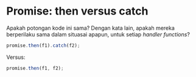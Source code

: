 # Promise: then versus catch

Apakah potongan kode ini sama? Dengan kata lain, apakah mereka berperilaku sama dalam situasai apapun, untuk setiap _handler functions_?

```js
promise.then(f1).catch(f2);
```

Versus:

```js
promise.then(f1, f2);
```
